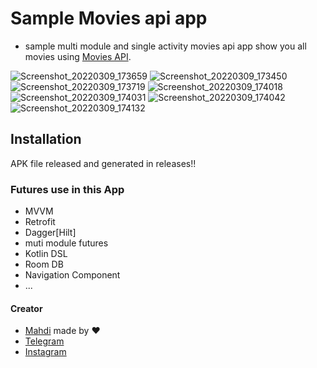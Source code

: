 # Sample Movies api app
- sample multi module and single activity movies api app show you all movies using [Movies API](https://moviesapi.ir).

![Screenshot_20220309_173659](https://user-images.githubusercontent.com/73236713/157459061-102af7f5-6ca2-4f0d-9b47-aded5a2e7594.png)
![Screenshot_20220309_173450](https://user-images.githubusercontent.com/73236713/157459140-58718bae-2e63-4b32-adfd-f92240f2eaf9.png)
![Screenshot_20220309_173719](https://user-images.githubusercontent.com/73236713/157459181-100b2162-47d3-426e-9bdf-8e218c158746.png)
![Screenshot_20220309_174018](https://user-images.githubusercontent.com/73236713/157459225-13a99a5a-e388-4999-bf38-eb604bad17df.png)
![Screenshot_20220309_174031](https://user-images.githubusercontent.com/73236713/157459249-1b214901-775c-4b56-a3fd-1a1ef65513de.png)
![Screenshot_20220309_174042](https://user-images.githubusercontent.com/73236713/157459520-f6e2b24f-67e3-467f-bf4f-6b7c6cf6ca44.png)
![Screenshot_20220309_174132](https://user-images.githubusercontent.com/73236713/157459553-0807d18f-c897-4019-bd6f-cd99cf0d66af.png)


## Installation

APK file released and generated in releases!!

### Futures use in this App

- MVVM 
- Retrofit 
- Dagger[Hilt] 
- muti module futures 
- Kotlin DSL 
- Room DB 
- Navigation Component
- ...


#### Creator

- [Mahdi](https://github.com/mtalaeii) made by ❤️
- [Telegram](https://t.me/mtalaeii)
- [Instagram](https://instagram.com/mtalaeii)
